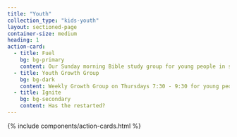 ```yaml
---
title: "Youth"
collection_type: "kids-youth"
layout: sectioned-page
container-size: medium
heading: 1
action-card:
  - title: Fuel
    bg: bg-primary
    content: Our Sunday morning Bible study group for young people in school years 7-9. We meet together during the Sunday morning service to study & discuss the Bible, allow space to ask questions, seek to encourage one another, and pray.
  - title: Youth Growth Group
    bg: bg-dark
    content: Weekly Growth Group on Thursdays 7:30 - 9:30 for young people in school years 10-13.
  - title: Ignite
    bg: bg-secondary
    content: Has the restarted?
---
```


{% include components/action-cards.html %}
